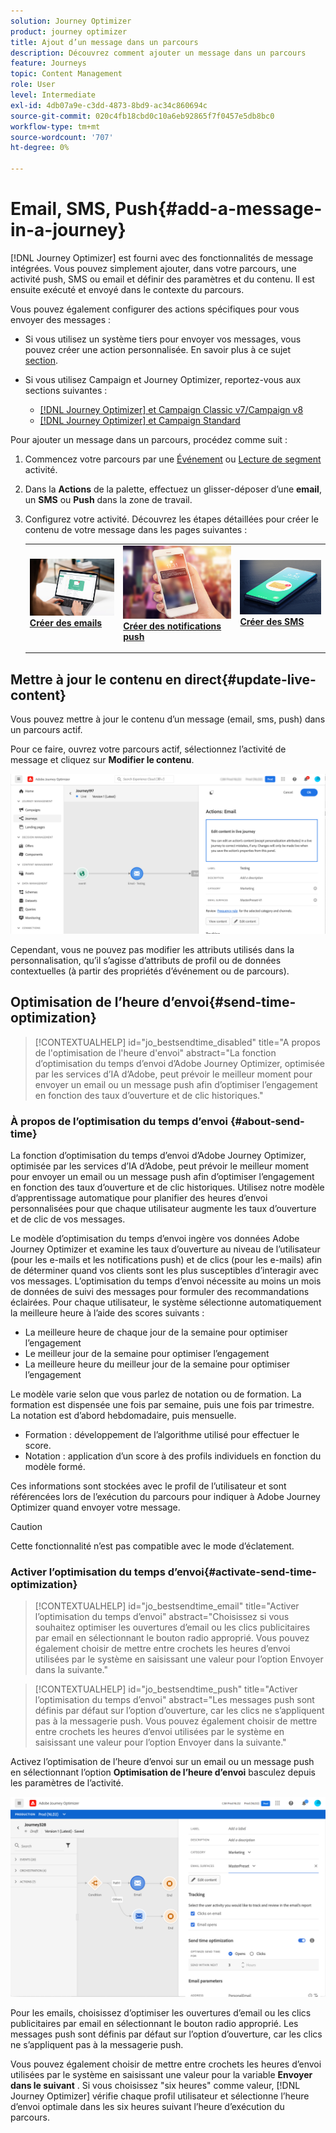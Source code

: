 ```yaml
---
solution: Journey Optimizer
product: journey optimizer
title: Ajout d’un message dans un parcours
description: Découvrez comment ajouter un message dans un parcours
feature: Journeys
topic: Content Management
role: User
level: Intermediate
exl-id: 4db07a9e-c3dd-4873-8bd9-ac34c860694c
source-git-commit: 020c4fb18cbd0c10a6eb92865f7f0457e5db8bc0
workflow-type: tm+mt
source-wordcount: '707'
ht-degree: 0%

---
```


# Email, SMS, Push{#add-a-message-in-a-journey}

[!DNL Journey Optimizer] est fourni avec des fonctionnalités de message intégrées. Vous pouvez simplement ajouter, dans votre parcours, une activité push, SMS ou email et définir des paramètres et du contenu. Il est ensuite exécuté et envoyé dans le contexte du parcours.

Vous pouvez également configurer des actions spécifiques pour vous envoyer des messages :

* Si vous utilisez un système tiers pour envoyer vos messages, vous pouvez créer une action personnalisée. En savoir plus à ce sujet [section](../action/action.md).

* Si vous utilisez Campaign et Journey Optimizer, reportez-vous aux sections suivantes :

   * [[!DNL Journey Optimizer] et Campaign Classic v7/Campaign v8](../action/acc-action.md)
   * [[!DNL Journey Optimizer] et Campaign Standard](../action/acs-action.md)

Pour ajouter un message dans un parcours, procédez comme suit :

1. Commencez votre parcours par une [Événement](general-events.md) ou [Lecture de segment](read-segment.md) activité.

1. Dans la **Actions** de la palette, effectuez un glisser-déposer d’une **email**, un **SMS** ou **Push** dans la zone de travail.

1. Configurez votre activité. Découvrez les étapes détaillées pour créer le contenu de votre message dans les pages suivantes :

   <table style="table-layout:fixed">
   <tr style="border: 0;">
   <td>
   <a href="../email/create-email.md">
   <img alt="prospect" src="../assets/do-not-localize/email.jpg">
   </a>
   <div><a href="../email/create-email.md"><strong>Créer des emails</strong>
   </div>
   <p>
   </td>
   <td>
   <a href="../push/create-push.md">
   <img alt="Inrégulier" src="../assets/do-not-localize/push.jpg">
   </a>
   <div>
   <a href="../push/create-push.md"><strong>Créer des notifications push<strong></a>
   </div>
   <p>
   </td>
   <td>
   <a href="../sms/create-sms.md">
   <img alt="Validation" src="../assets/do-not-localize/sms.jpg">
   </a>
   <div>
   <a href="../sms/create-sms.md"><strong>Créer des SMS</strong></a>
   </div>
   <p>
   </td>
   </tr>
   </table>

## Mettre à jour le contenu en direct{#update-live-content}

Vous pouvez mettre à jour le contenu d’un message (email, sms, push) dans un parcours actif.

Pour ce faire, ouvrez votre parcours actif, sélectionnez l’activité de message et cliquez sur **Modifier le contenu**.

![](assets/add-a-message2.png)

Cependant, vous ne pouvez pas modifier les attributs utilisés dans la personnalisation, qu’il s’agisse d’attributs de profil ou de données contextuelles (à partir des propriétés d’événement ou de parcours).

## Optimisation de l’heure d’envoi{#send-time-optimization}

>[!CONTEXTUALHELP]
>id="jo_bestsendtime_disabled"
>title="A propos de l&#39;optimisation de l&#39;heure d&#39;envoi"
>abstract="La fonction d’optimisation du temps d’envoi d’Adobe Journey Optimizer, optimisée par les services d’IA d’Adobe, peut prévoir le meilleur moment pour envoyer un email ou un message push afin d’optimiser l’engagement en fonction des taux d’ouverture et de clic historiques."

### À propos de l’optimisation du temps d’envoi {#about-send-time}

La fonction d’optimisation du temps d’envoi d’Adobe Journey Optimizer, optimisée par les services d’IA d’Adobe, peut prévoir le meilleur moment pour envoyer un email ou un message push afin d’optimiser l’engagement en fonction des taux d’ouverture et de clic historiques. Utilisez notre modèle d’apprentissage automatique pour planifier des heures d’envoi personnalisées pour que chaque utilisateur augmente les taux d’ouverture et de clic de vos messages.

Le modèle d’optimisation du temps d’envoi ingère vos données Adobe Journey Optimizer et examine les taux d’ouverture au niveau de l’utilisateur (pour les e-mails et les notifications push) et de clics (pour les e-mails) afin de déterminer quand vos clients sont les plus susceptibles d’interagir avec vos messages. L’optimisation du temps d’envoi nécessite au moins un mois de données de suivi des messages pour formuler des recommandations éclairées. Pour chaque utilisateur, le système sélectionne automatiquement la meilleure heure à l’aide des scores suivants :

* La meilleure heure de chaque jour de la semaine pour optimiser l’engagement
* Le meilleur jour de la semaine pour optimiser l’engagement
* La meilleure heure du meilleur jour de la semaine pour optimiser l’engagement

Le modèle varie selon que vous parlez de notation ou de formation. La formation est dispensée une fois par semaine, puis une fois par trimestre. La notation est d’abord hebdomadaire, puis mensuelle.

* Formation : développement de l’algorithme utilisé pour effectuer le score.
* Notation : application d’un score à des profils individuels en fonction du modèle formé.

Ces informations sont stockées avec le profil de l’utilisateur et sont référencées lors de l’exécution du parcours pour indiquer à Adobe Journey Optimizer quand envoyer votre message.

>[!CAUTION]
>
>Cette fonctionnalité n’est pas compatible avec le mode d’éclatement.

### Activer l’optimisation du temps d’envoi{#activate-send-time-optimization}

>[!CONTEXTUALHELP]
>id="jo_bestsendtime_email"
>title="Activer l’optimisation du temps d’envoi"
>abstract="Choisissez si vous souhaitez optimiser les ouvertures d’email ou les clics publicitaires par email en sélectionnant le bouton radio approprié. Vous pouvez également choisir de mettre entre crochets les heures d’envoi utilisées par le système en saisissant une valeur pour l’option Envoyer dans la suivante."

>[!CONTEXTUALHELP]
>id="jo_bestsendtime_push"
>title="Activer l’optimisation du temps d’envoi"
>abstract="Les messages push sont définis par défaut sur l’option d’ouverture, car les clics ne s’appliquent pas à la messagerie push. Vous pouvez également choisir de mettre entre crochets les heures d’envoi utilisées par le système en saisissant une valeur pour l’option Envoyer dans la suivante."

Activez l’optimisation de l’heure d’envoi sur un email ou un message push en sélectionnant l’option **Optimisation de l’heure d’envoi** basculez depuis les paramètres de l’activité.

![](../building-journeys/assets/jo-message5.png)

Pour les emails, choisissez d’optimiser les ouvertures d’email ou les clics publicitaires par email en sélectionnant le bouton radio approprié. Les messages push sont définis par défaut sur l’option d’ouverture, car les clics ne s’appliquent pas à la messagerie push.

Vous pouvez également choisir de mettre entre crochets les heures d’envoi utilisées par le système en saisissant une valeur pour la variable **Envoyer dans le suivant** . Si vous choisissez &quot;six heures&quot; comme valeur, [!DNL Journey Optimizer] vérifie chaque profil utilisateur et sélectionne l’heure d’envoi optimale dans les six heures suivant l’heure d’exécution du parcours.
